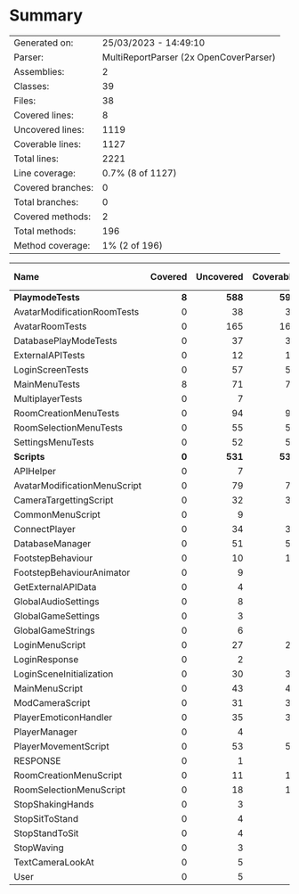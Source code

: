 ﻿# Summary
|||
|:---|:---|
| Generated on: | 25/03/2023 - 14:49:10 |
| Parser: | MultiReportParser (2x OpenCoverParser) |
| Assemblies: | 2 |
| Classes: | 39 |
| Files: | 38 |
| Covered lines: | 8 |
| Uncovered lines: | 1119 |
| Coverable lines: | 1127 |
| Total lines: | 2221 |
| Line coverage: | 0.7% (8 of 1127) |
| Covered branches: | 0 |
| Total branches: | 0 |
| Covered methods: | 2 |
| Total methods: | 196 |
| Method coverage: | 1% (2 of 196) |

|**Name**|**Covered**|**Uncovered**|**Coverable**|**Total**|**Line coverage**|**Covered**|**Total**|**Branch coverage**|**Covered**|**Total**|**Method coverage**|
|:---|---:|---:|---:|---:|---:|---:|---:|---:|---:|---:|---:|
|**PlaymodeTests**|**8**|**588**|**596**|**1118**|**1.3%**|**0**|**0**|****|**2**|**101**|**1.9%**|
|AvatarModificationRoomTests|0|38|38|66|0%|0|0||0|8|0%|
|AvatarRoomTests|0|165|165|259|0%|0|0||0|22|0%|
|DatabasePlayModeTests|0|37|37|79|0%|0|0||0|4|0%|
|ExternalAPITests|0|12|12|27|0%|0|0||0|2|0%|
|LoginScreenTests|0|57|57|204|0%|0|0||0|10|0%|
|MainMenuTests|8|71|79|126|10.1%|0|0||2|14|14.2%|
|MultiplayerTests|0|7|7|29|0%|0|0||0|1|0%|
|RoomCreationMenuTests|0|94|94|144|0%|0|0||0|17|0%|
|RoomSelectionMenuTests|0|55|55|92|0%|0|0||0|10|0%|
|SettingsMenuTests|0|52|52|92|0%|0|0||0|13|0%|
|**Scripts**|**0**|**531**|**531**|**1120**|**0%**|**0**|**0**|****|**0**|**95**|**0%**|
|APIHelper|0|7|7|19|0%|0|0||0|1|0%|
|AvatarModificationMenuScript|0|79|79|142|0%|0|0||0|9|0%|
|CameraTargettingScript|0|32|32|68|0%|0|0||0|4|0%|
|CommonMenuScript|0|9|9|21|0%|0|0||0|2|0%|
|ConnectPlayer|0|34|34|66|0%|0|0||0|2|0%|
|DatabaseManager|0|51|51|103|0%|0|0||0|12|0%|
|FootstepBehaviour|0|10|10|27|0%|0|0||0|2|0%|
|FootstepBehaviourAnimator|0|9|9|21|0%|0|0||0|2|0%|
|GetExternalAPIData|0|4|4|16|0%|0|0||0|1|0%|
|GlobalAudioSettings|0|8|8|18|0%|0|0||0|3|0%|
|GlobalGameSettings|0|3|3|10|0%|0|0||0|1|0%|
|GlobalGameStrings|0|6|6|12|0%|0|0||0|2|0%|
|LoginMenuScript|0|27|27|48|0%|0|0||0|4|0%|
|LoginResponse|0|2|2|17|0%|0|0||0|4|0%|
|LoginSceneInitialization|0|30|30|70|0%|0|0||0|1|0%|
|MainMenuScript|0|43|43|81|0%|0|0||0|11|0%|
|ModCameraScript|0|31|31|51|0%|0|0||0|3|0%|
|PlayerEmoticonHandler|0|35|35|59|0%|0|0||0|9|0%|
|PlayerManager|0|4|4|18|0%|0|0||0|2|0%|
|PlayerMovementScript|0|53|53|99|0%|0|0||0|3|0%|
|RESPONSE|0|1|1|17|0%|0|0||0|2|0%|
|RoomCreationMenuScript|0|11|11|28|0%|0|0||0|3|0%|
|RoomSelectionMenuScript|0|18|18|32|0%|0|0||0|6|0%|
|StopShakingHands|0|3|3|11|0%|0|0||0|1|0%|
|StopSitToStand|0|4|4|14|0%|0|0||0|1|0%|
|StopStandToSit|0|4|4|14|0%|0|0||0|1|0%|
|StopWaving|0|3|3|11|0%|0|0||0|1|0%|
|TextCameraLookAt|0|5|5|16|0%|0|0||0|1|0%|
|User|0|5|5|11|0%|0|0||0|1|0%|
